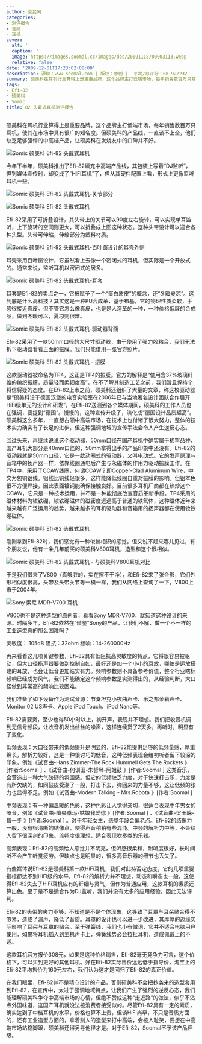 ```yaml
---
author: 夏昆冈
categories:
- 测评报告
- 音频
- 耳机
cover:
  alt: ''
  caption: ''
  image: https://images.soomal.cc/images/doc/20091118/00003113.webp
  relative: false
date: '2009-12-01T17:23:02+08:00'
description: 源自：www.soomal.com | 版权：原创 |  平均/总评分：08.92/232
summary: 硕美科在耳机行业算得上是重要品牌，这个品牌主打低端市场，每年销售数百万只耳机，使其在市场中具有很广的知名度。但硕美科的产品线，一直谈不上全，他们缺乏足够强悍的中高档产品，今年下半年，硕美科推出了Efi-82。
tags:
- Efi-82
- 硕美科
- Somic
title: 82 头戴式耳机测评报告
---
```


硕美科在耳机行业算得上是重要品牌，这个品牌主打低端市场，每年销售数百万只耳机，使其在市场中具有很广的知名度。但硕美科的产品线，一直谈不上全，他们缺乏足够强悍的中高档产品，让硕美科在发烧友中的口碑并不好。



![Somic 硕美科 Efi-82 头戴式耳机](https://images.soomal.cc/images/doc/20091118/00003113.webp)



今年下半年，硕美科推出了Efi-82填充中高端产品线，其包装上写着“DJ监听”，但到媒体宣传时，却变成了“HiFi耳机”了，但从其硬件配置上看，形式上更像监听耳机一些。



![Somic 硕美科 Efi-82 头戴式耳机-关节部分](https://images.soomal.cc/images/doc/20091118/00003117.webp)



![Somic 硕美科 Efi-82 头戴式耳机](https://images.soomal.cc/images/doc/20091118/00003114.webp)



Efi-82采用了可折叠设计，其头带上的关节可以90度左右旋转，可以实现单耳监听，上下旋转的空间则更大，可以折叠成上图这种状态。这种头带设计可以迎合各种头型。头带可伸缩，伸缩部分为塑料材质。



![Somic 硕美科 Efi-82 头戴式耳机-百叶窗设计的耳壳外侧](https://images.soomal.cc/images/doc/20091118/00003123.webp)



耳壳采用百叶窗设计，它虽然看上去像一个密闭式的耳机，但实际是一个开放式的。通常来说，监听耳机以密闭式的居多。



![Somic 硕美科 Efi-82 头戴式耳机-耳套](https://images.soomal.cc/images/doc/20091118/00003119.webp)



耳套是Efi-82的卖点之一，它被赋予了一个“蛋白质皮”的概念，还“冬暖夏凉”。这到底是什么高科技？其实这是一种PU合成革，基于布基，它的物理性质柔软，手感很接近真皮。但不管它怎么像真皮，也是是人造革的一种，一种价格低廉的合成品，做到冬暖可以，夏凉则很难。



![Somic 硕美科 Efi-82 头戴式耳机-驱动器背面](https://images.soomal.cc/images/doc/20091118/00003121.webp)



Efi-82采用了一款50mm口径的大尺寸驱动器，由于使用了强力胶粘合，我们无法拆下驱动器看看正面的振膜。我们只能借用一张官方照片。



![Somic 硕美科 Efi-82 头戴式耳机 - 振膜](https://images.soomal.cc/images/doc/20091201/00003231.webp)



这款驱动器被命名为TP4，这正是TP4的振膜。官方的解释是“使用含37%玻璃纤维的编织振膜，质量轻而柔韧度高”，在不了解其制造工艺之前，我们暂且保持个将信将疑的态度。在Efi-82上市之前，硕美科还组织了大量的文章，称这枚驱动器是“硕美科设于德国汉堡的电音实验室在2006年已与当地著名设计团队合作展开HiFi级单元的设计和研发”，在Efi-82送测到各个媒体期间，硕美科的工作人员也在强调，要提到“德国”。慢慢的，这种宣传升级了，演化成“德国设计品质超高”。硕美科这么多年，一直想占领中高端市场，在技术上也付诸了很大努力，整体的技术实力确实有了长足的进步，但这种强调地域的宣传手法会令人产生逆反心态。



回过头来，再继续说说这个驱动器，50mm口径在国产耳机中确实属于稀罕品种，国产耳机大部分是40mm口径的，50mm拿得出手的产品印象中还没有。Efi-82的驱动器就是50mm口径，它是一款动圈式的驱动器，又叫电动式。它的发声原理与音箱中的扬声器一样，依靠线圈通电后产生与永磁体的作用力驱动振膜工作。在TP4中，采用了CCAW线圈，何谓CCAW？即Copper-Clad 
Aluminum 
Wire，中文为包铜铝线。铝线比铜线轻很多，这样能降低线圈自重对振膜的影响。但铝本色很不方便焊接，因此表面镀铜能确保接触良好。目前很多耳机厂商都在热炒这个CCAW，它只是一种技术运用，并不是一种能彻底改变音质革新手段。TP4采用的磁体材料为钕铁硼，钕铁硼磁体的磁密度远远高于普通的铁氧体，这种磁体近年来越来越有广泛运用的趋势，越来越多的耳机驱动器和音箱用的扬声器都在使用钕铁硼磁体。



![Somic 硕美科 Efi-82 头戴式耳机](https://images.soomal.cc/images/doc/20091118/00003112.webp)



刚刚拿到Efi-82时，我们感觉有一种似曾相识的感觉。但又说不起来哪儿见过，有个朋友说，他有一条几年前买的硕美科V800耳机，造型和这个很相似。



![Somic 硕美科 Efi-82 头戴式耳机 - 与硕美科V800耳机对比](https://images.soomal.cc/images/doc/20091130/00003216.webp)



于是我们借来了V800（真够脏的，实在擦不干净），和Efi-82来了张合影，它们外形相似度很高，头带及头带关节等一模一样，我们从网络上查询了一下，V800上市于2004年。



![Sony 索尼 MDR-V700 耳机](https://images.soomal.cc/images/doc/20091201/00003230.webp)



V800也不是这种造型的原创者，看看Sony 
MDR-V700，就知道这种设计的来源。时隔多年，Efi-82依然在“借鉴”Sony的产品，让我们不解，做一个不一样的工业造型真的那么困难吗？



灵敏度： 105dB
阻抗：32ohm
频响：14-260000Hz



再来看看这几项关键参数，Efi-82具有低阻抗高灵敏度的特点，它将很容易被驱动，但大口径扬声器要做到控制自如，最好还是加一个小小的耳放，哪怕是运放搭建的耳放，也会让低音更加结实有力。频响参数则不具备参考价值，整个行业瞎标频响已经成为风气，我们不能确定这个频响参数是实测得出的，从经验判断，大口径做到非常高的频响比较困难。



我们准备了如下设备作为测试音源：节奏坦克小夜曲声卡、乐之邦茉莉声卡、Monitor 02 US声卡、Apple iPod Touch、iPod 
Nano等。



Efi-82需要煲，至少也得50小时以上，初开声，表现并不理想。我们把收音机调到无信号频段，让收音机发出丝丝的噪声，这样连续煲了2天多，再听时，明显有了变化。



低频表现：大口径带来的低频提升是明显的，Efi-82能提供足够的低频量感，厚重绵长，解析力较好，这是一种很讨巧的低音，这种低频表现会给初听者留下较深的印象，例如《试音曲-Hans Zimmer-The Rock.Hummell Gets The Rockets 》[作者:Soomal ]
、《试音曲-何训田-朱哲琴-阿姐鼓 》[作者:Soomal ]
这类音乐，会营造出一种大气磅礴的氛围感。但它的低频缺乏力度，对于快速打击乐，力度是有所欠缺的，如同鼓皮受潮了一般，打击下去，弹回来的力量不够，这让低频的张力也显得不足。例如《试音曲-Modern Talking - Mrs.Robota 》[作者:Soomal ]



中频表现：有一种偏温暖的色彩，这种色彩让人觉得亲切，很适合表现中年男女的嗓音，例如《试音曲-降央卓玛-姑娘我爱你 》[作者:Soomal ]
、《试音曲-梁玉嵘-每一步 》[作者:Soomal ]
。对于年轻女生，感觉年龄会偏老点。Efi-82的结像力一般，没有很清晰的结像点，使得声音稍稍有些混沌。中频的解析力中等，不会给人留下很深刻的印象。流畅度很理想，适合表现吹奏类的乐器。



高频表现：Efi-82的高频给人感觉并不明亮，但听感很柔和，耐听度很好，长时间听不会产生听觉疲劳。但缺点也是明显的，很多高音乐器的细节也丢失了。



有些媒体说Efi-82是硕美科第一款HiFi耳机，我们对此持否定态度，它的几项重要指标都达不到HiFi级的水平，Efi-82的解析力并不理想，动态和瞬态也一般，这使得Efi-82失去了HiFi耳机应有的纤细与灵气，但作为普通应用，这款耳机的素质还算出色。至于是不是适合作为DJ监听，我们并没有太多的应用经验，因此无法评判。



Efi-82的头带的夹力不够，不知道是不是个体现象，这导致了耳罩与耳朵贴合得不够紧，造成了漏声，降低了音质。耳罩的设计也可以进一步改进，其厚厚的边缘实际影响了耳朵与耳罩的贴合。至于弹簧线，我们也小有微词，它并不适合电脑用户使用，如果将耳机插入到主机声卡上，弹簧线势必会拉扯耳机，造成佩戴上的不适。



这款耳机官方报价308元，如果是这种价格销售，Efi-82毫无竞争力可言，这个价格下，可以买到更好的其他耳机。好在Efi-82实际售价远远低于指导价，淘宝上的Efi-82平均售价为160元左右，我们认为这才是回归了Efi-82的真正价值。



在我们眼里，Efi-82并不是精心设计的产品，否则硕美科不会把抄袭来的造型套用到Efi-82，在宣传中，太过于强调地域特点，让我们产生了强烈的逆反心态，我们能理解硕美科争夺中高端市场的心情，但绝不赞成这种“走近路”的做法，似乎不沾点外国味道，这国产耳机就没法被消费者接受似的。尽管Efi-82具有一定的素质，确实达到了中档耳机的水平，价格也算不上贵，但谈HiFi尚早，不只是音质方面的，还有工业造型方面的，拿着别人的造型来打中高端，会被人耻笑，要想在中高端市场站稳脚跟，硕美科还得另寻他径才是。对于Efi-82，Soomal不予该产品评级。